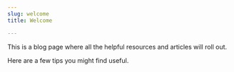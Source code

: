 ```yaml
---
slug: welcome
title: Welcome

---
```

This is a blog page where all the helpful resources and articles will roll out. 

Here are a few tips you might find useful.



